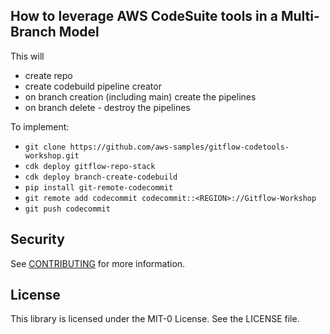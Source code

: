 ## How to leverage AWS CodeSuite tools in a Multi-Branch Model

This will

* create repo
* create codebuild pipeline creator
* on branch creation (including main) create the pipelines
* on branch delete - destroy the pipelines

To implement:
* `git clone https://github.com/aws-samples/gitflow-codetools-workshop.git`
* `cdk deploy gitflow-repo-stack`
* `cdk deploy branch-create-codebuild`
* `pip install git-remote-codecommit`
* `git remote add codecommit codecommit::<REGION>://Gitflow-Workshop`
* `git push codecommit`


## Security

See [CONTRIBUTING](CONTRIBUTING.md#security-issue-notifications) for more information.

## License

This library is licensed under the MIT-0 License. See the LICENSE file.

